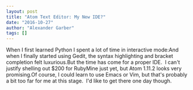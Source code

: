 ```yaml
---
layout: post
title: "Atom Text Editor: My New IDE?"
date: "2016-10-27"
author: "Alexander Garber"
tags: []
---
```


When I first learned Python I spent a lot of time in interactive mode:And when I finally started using Gedit, the syntax highlighting and bracket completion felt luxurious.But the time has come for a proper IDE.  I can't justify shelling out $200 for RubyMine just yet, but Atom 1.11.2 looks very promising.Of course, I could learn to use Emacs or Vim, but that's probably a bit too far for me at this stage.  I'd like to get there one day though.